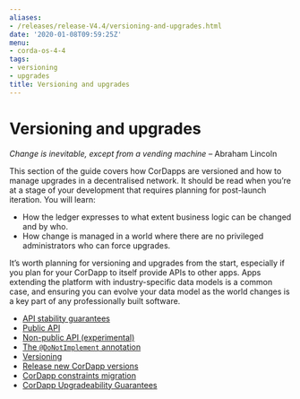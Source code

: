 ```yaml
---
aliases:
- /releases/release-V4.4/versioning-and-upgrades.html
date: '2020-01-08T09:59:25Z'
menu:
- corda-os-4-4
tags:
- versioning
- upgrades
title: Versioning and upgrades
---
```



# Versioning and upgrades


*Change is inevitable, except from a vending machine*
– Abraham Lincoln


This section of the guide covers how CorDapps are versioned and how to manage upgrades in a decentralised network. It should be read when
you’re at a stage of your development that requires planning for post-launch iteration. You will learn:


* How the ledger expresses to what extent business logic can be changed and by who.
* How change is managed in a world where there are no privileged administrators who can force upgrades.

It’s worth planning for versioning and upgrades from the start, especially if you plan for your CorDapp to itself provide APIs to other
apps. Apps extending the platform with industry-specific data models is a common case, and ensuring you can evolve your data model as
the world changes is a key part of any professionally built software.



* [API stability guarantees](api-stability-guarantees.md)
* [Public API](api-stability-guarantees.md#public-api)
* [Non-public API (experimental)](api-stability-guarantees.md#non-public-api-experimental)
* [The `@DoNotImplement` annotation](api-stability-guarantees.md#the-donotimplement-annotation)
* [Versioning](versioning.md)
* [Release new CorDapp versions](upgrading-cordapps.md)
* [CorDapp constraints migration](cordapp-constraint-migration.md)
* [CorDapp Upgradeability Guarantees](cordapp-upgradeability.md)



